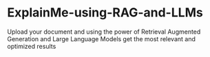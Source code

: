 # ExplainMe-using-RAG-and-LLMs
Upload your document and using the power of Retrieval Augmented Generation and Large Language Models get the most relevant and optimized results
